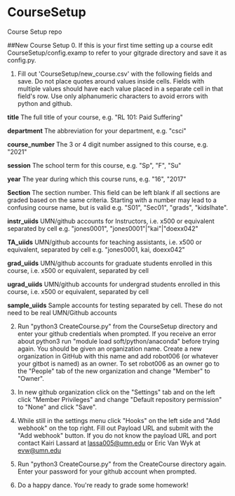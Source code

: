 CourseSetup
===============
Course Setup repo

##New Course Setup
0. If this is your first time setting up a course edit CourseSetup/config.examp to refer to your gitgrade directory and save it as config.py.

1. Fill out 'CourseSetup/new_course.csv' with the following fields and save.  Do not place quotes around values inside cells.  Fields with multiple values should have each value placed in a separate cell in that field's row. Use only alphanumeric characters to avoid errors with python and github.

__title__
The full title of your course, e.g. "RL 101: Paid Suffering"

__department__
The abbreviation for your department, e.g. "csci"

__course_number__
The 3 or 4 digit number assigned to this course, e.g. "2021"

__session__ 
The school term for this course, e.g. "Sp", "F", "Su"

__year__ 
The year during which this course runs, e.g. "16", "2017"

__Section__
The section number. This field can be left blank if all sections are graded based on the same criteria.
Starting with a number may lead to a confusing course name, but is valid
e.g. "S01", "Sec01", "grads", "kidsIhate". 

__instr_uiids__
UMN/github accounts for Instructors, i.e. x500 or equivalent separated by cell
e.g. "jones0001", "jones0001"|"kai"|"doexx042"

__TA_uiids__
UMN/github accounts for teaching assistants, i.e. x500 or equivalent, separated by cell
e.g. "jones0001, kai, doexx042"

__grad_uiids__
UMN/github accounts for graduate students enrolled in this course, i.e. x500 or equivalent, separated by cell

__ugrad_uiids__
UMN/github accounts for undergrad students enrolled in this course, i.e. x500 or equivalent, separated by cell

__sample_uiids__
Sample accounts for testing separated by cell.  These do not need to be real UMN/Github accounts

2. Run "python3 CreateCourse.py" from the CourseSetup directory and enter your github credentials when prompted.  If you receive an error about python3 run "module load soft/python/anaconda" before trying again. You should be given an organization name.  Create a new organization in GitHub with this name and add robot006 (or whatever your gitbot is named) as an owner. To set robot006 as an owner go to the "People" tab of the new organization and change "Member" to "Owner".

3. In new github organization click on the "Settings" tab and on the left click "Member Privileges" and change "Default repository permission" to "None" and click "Save". 

4. While still in the settings menu click "Hooks" on the left side and "Add webhook" on the top right.  Fill out Payload URL and submit with the "Add webhook" button.  If you do not know the payload URL and port contact Kairi Lassard at lassa005@umn.edu or Eric Van Wyk at evw@umn.edu

5. Run "python3 CreateCourse.py" from the CreateCourse directory again. Enter your password for your github account when prompted.

6. Do a happy dance.  You're ready to grade some homework!
